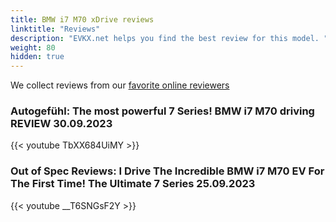 ```yaml
---
title: BMW i7 M70 xDrive reviews
linktitle: "Reviews"
description: "EVKX.net helps you find the best review for this model. "
weight: 80
hidden: true
---
```

We collect reviews from our [favorite online reviewers](/guides/evreviewers/)

### Autogefühl: The most powerful 7 Series! BMW i7 M70 driving REVIEW 30.09.2023

{{< youtube TbXX684UiMY >}}

### Out of Spec Reviews: I Drive The Incredible BMW i7 M70 EV For The First Time! The Ultimate 7 Series 25.09.2023

{{< youtube __T6SNGsF2Y >}}

